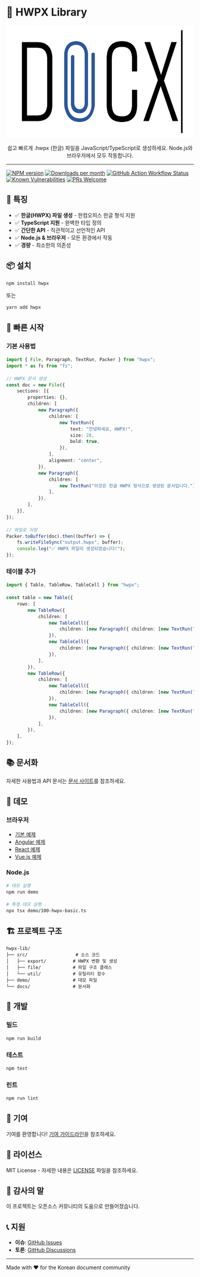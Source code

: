 # 📝 HWPX Library

<p align="center">
    <img src="./logo/logo-animate.svg" width="100%" height="300" alt="HWPX Library Logo">
</p>

<p align="center">
    쉽고 빠르게 .hwpx (한글) 파일을 JavaScript/TypeScript로 생성하세요. Node.js와 브라우저에서 모두 작동합니다.
</p>

---

[![NPM version][npm-image]][npm-url]
[![Downloads per month][downloads-image]][downloads-url]
[![GitHub Action Workflow Status][github-actions-workflow-image]][github-actions-workflow-url]
[![Known Vulnerabilities][snky-image]][snky-url]
[![PRs Welcome][pr-image]][pr-url]

## 🚀 특징

- ✅ **한글(HWPX) 파일 생성** - 한컴오피스 한글 형식 지원
- ✅ **TypeScript 지원** - 완벽한 타입 정의
- ✅ **간단한 API** - 직관적이고 선언적인 API
- ✅ **Node.js & 브라우저** - 모든 환경에서 작동
- ✅ **경량** - 최소한의 의존성

## 📦 설치

```bash
npm install hwpx
```

또는

```bash
yarn add hwpx
```

## 🎯 빠른 시작

### 기본 사용법

```typescript
import { File, Paragraph, TextRun, Packer } from "hwpx";
import * as fs from "fs";

// HWPX 문서 생성
const doc = new File({
    sections: [{
        properties: {},
        children: [
            new Paragraph({
                children: [
                    new TextRun({
                        text: "안녕하세요, HWPX!",
                        size: 28,
                        bold: true,
                    }),
                ],
                alignment: "center",
            }),
            new Paragraph({
                children: [
                    new TextRun("이것은 한글 HWPX 형식으로 생성된 문서입니다."),
                ],
            }),
        ],
    }],
});

// 파일로 저장
Packer.toBuffer(doc).then((buffer) => {
    fs.writeFileSync("output.hwpx", buffer);
    console.log("✅ HWPX 파일이 생성되었습니다!");
});
```

### 테이블 추가

```typescript
import { Table, TableRow, TableCell } from "hwpx";

const table = new Table({
    rows: [
        new TableRow({
            children: [
                new TableCell({
                    children: [new Paragraph({ children: [new TextRun("항목")] })],
                }),
                new TableCell({
                    children: [new Paragraph({ children: [new TextRun("내용")] })],
                }),
            ],
        }),
        new TableRow({
            children: [
                new TableCell({
                    children: [new Paragraph({ children: [new TextRun("HWPX")] })],
                }),
                new TableCell({
                    children: [new Paragraph({ children: [new TextRun("한글 문서 형식")] })],
                }),
            ],
        }),
    ],
});
```

## 📚 문서화

자세한 사용법과 API 문서는 [문서 사이트](https://hwpx.js.org/)를 참조하세요.

## 🎨 데모

### 브라우저

- [기본 예제](https://codepen.io/hwpx/basic)
- [Angular 예제](https://stackblitz.com/edit/angular-hwpx)
- [React 예제](https://stackblitz.com/edit/react-hwpx)
- [Vue.js 예제](https://stackblitz.com/edit/vuejs-hwpx)

### Node.js

```bash
# 데모 실행
npm run demo

# 특정 데모 실행
npx tsx demo/100-hwpx-basic.ts
```

## 🏗️ 프로젝트 구조

```
hwpx-lib/
├── src/                  # 소스 코드
│   ├── export/          # HWPX 변환 및 생성
│   ├── file/            # 파일 구조 클래스
│   └── util/            # 유틸리티 함수
├── demo/                # 데모 파일
└── docs/                # 문서화
```

## 🔧 개발

### 빌드

```bash
npm run build
```

### 테스트

```bash
npm test
```

### 린트

```bash
npm run lint
```

## 🤝 기여

기여를 환영합니다! [기여 가이드라인](CONTRIBUTING.md)을 참조하세요.

## 📄 라이선스

MIT License - 자세한 내용은 [LICENSE](LICENSE) 파일을 참조하세요.

## 🙏 감사의 말

이 프로젝트는 오픈소스 커뮤니티의 도움으로 만들어졌습니다.

## 📞 지원

- **이슈**: [GitHub Issues](https://github.com/yourusername/hwpx-lib/issues)
- **토론**: [GitHub Discussions](https://github.com/yourusername/hwpx-lib/discussions)

---

Made with ❤️ for the Korean document community

[npm-image]: https://badge.fury.io/js/hwpx.svg
[npm-url]: https://npmjs.org/package/hwpx
[downloads-image]: https://img.shields.io/npm/dm/hwpx.svg
[downloads-url]: https://npmjs.org/package/hwpx
[github-actions-workflow-image]: https://github.com/yourusername/hwpx-lib/workflows/Default/badge.svg
[github-actions-workflow-url]: https://github.com/yourusername/hwpx-lib/actions
[snky-image]: https://snyk.io/test/github/yourusername/hwpx-lib/badge.svg
[snky-url]: https://snyk.io/test/github/yourusername/hwpx-lib
[pr-image]: https://img.shields.io/badge/PRs-welcome-brightgreen.svg
[pr-url]: http://makeapullrequest.com